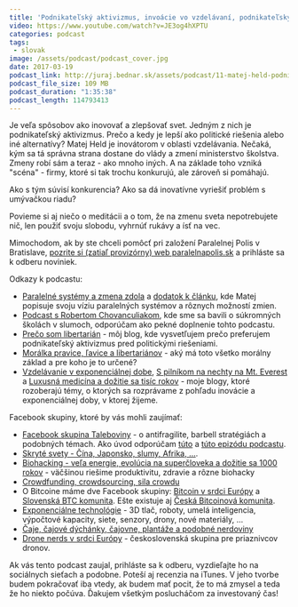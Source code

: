 ```yaml
---
title: 'Podnikateľský aktivizmus, invoácie vo vzdelávaní, podnikateľský surrealizmus, mindfulness a paralelná polis (Matej Held)'
video: https://www.youtube.com/watch?v=JE3og4hXPTU
categories: podcast
tags:
 - slovak
image: /assets/podcast/podcast_cover.jpg
date: 2017-03-19
podcast_link: http://juraj.bednar.sk/assets/podcast/11-matej-held-podnikatelsky-aktivizmus.mp3
podcast_file_size: 109 MB
podcast_duration: "1:35:38"
podcast_length: 114793413
---
```


Je veľa spôsobov ako inovovať a zlepšovať svet. Jedným z nich je
podnikateľský aktivizmus. Prečo a kedy je lepší ako politické riešenia alebo
iné alternatívy? Matej Held je inovátorom v oblasti vzdelávania. Nečaká,
kým sa tá správna strana dostane do vlády a zmení ministerstvo školstva.
Zmeny robí sám a teraz - ako mnoho iných. A na základe toho vzniká
"scéna" - firmy, ktoré si tak trochu konkurujú, ale zároveň si pomáhajú.

<!--more-->

Ako s tým súvisí konkurencia? Ako sa dá inovatívne vyriešiť problém s
umývačkou riadu?

Povieme si aj niečo o meditácii a o tom, že na zmenu sveta nepotrebujete
nič, len použiť svoju slobodu, vyhrnúť rukávy a ísť na vec.

Mimochodom, ak by ste chceli pomôcť pri založení Paralelnej Polis v
Bratislave, [pozrite si (zatiaľ provizórny) web paralelnapolis.sk](http://paralelnapolis.sk/) a prihláste sa k odberu noviniek.

Odkazy k podcastu:

 * [Paralelné systémy a zmena zdola](https://medium.com/@matejheld/paralelné-systémy-a-zmena-z-dola-1ac3ce469ce#.idc76djeb) a [dodatok k článku](https://medium.com/@matejheld/dodatok-k-článku-paralelné-systémy-a-zmena-z-dola-a2dc0436445c#.x2luy639m), kde Matej popisuje svoju víziu paralelných systémov a rôznych možností zmien.
 * [Podcast s Robertom Chovanculiakom](https://juraj.bednar.sk/podcast/2017/01/02/robert-chovanculiak-o-sharing-economy/), kde sme sa bavili o súkromných školách v slumoch, odporúčam ako pekné doplnenie tohto podcastu.
 * [Prečo som libertarián](https://juraj.bednar.sk/blog/2017/03/08/preco-som-libertarian/) - môj blog, kde vysvetľujem prečo preferujem podnikateľský aktivizmus pred politickými riešeniami.
 * [Morálka pravice, ľavice a libertariánov](https://juraj.bednar.sk/blog/2017/01/05/moralka/) - aký má toto všetko morálny základ a pre koho je to určené?
 * [Vzdelávanie v exponenciálnej dobe](https://juraj.bednar.sk/blog/2016/12/09/vzdelavanie/), [S pilníkom na nechty na Mt.  Everest](https://juraj.bednar.sk/blog/2016/11/24/podpora-startupov-a-elektrickych-aut/) a [Luxusná medicína a dožitie sa tisíc rokov](https://juraj.bednar.sk/blog/2016/11/15/luxusna-medicina-a-dozitie-sa-tisic-rokov/) - moje blogy, ktoré rozoberajú témy, o ktorých sa rozprávame z pohľadu inovácie a exponenciálnej doby, v ktorej žijeme.


Facebook skupiny, ktoré by vás mohli zaujímať:

 * [Facebook skupina Taleboviny](https://www.facebook.com/groups/1156112114478175/) - o antifragilite, barbell stratégiách a podobných témach. Ako úvod odporúčam [túto](https://juraj.bednar.sk/podcast/2017/01/27/antifragilita-a-decentralizacia/) a [túto epizódu podcastu](https://juraj.bednar.sk/podcast/2017/03/07/barbell-strategia-pre-investicie/).
 * [Skryté svety - Čína, Japonsko, slumy, Afrika, ...](https://www.facebook.com/groups/675275682642480/).
 * [Biohacking - veľa energie, evolúcia na superčloveka a dožitie sa 1000 rokov](https://www.facebook.com/groups/555837574564696/) - väčšinou riešime produktivitu, zdravie a rôzne biohacky
 * [Crowdfunding, crowdsourcing, sila crowdu](https://www.facebook.com/groups/217530805318863/)
 * O Bitcoine máme dve Facebook skupiny: [Bitcoin v srdci Európy](https://www.facebook.com/groups/455323634541502/) a [Slovenská BTC komunita](https://www.facebook.com/groups/1876810492565676/). Ešte existuje aj [Česká Bitcoinová komunita](https://www.facebook.com/groups/bitcoincz/).
 * [Exponenciálne technológie](https://www.facebook.com/groups/242658132854230) - 3D tlač, roboty, umelá inteligencia, výpočtové kapacity, siete, senzory, drony, nové materiály, ...
 * [Čaje, čajové dýchánky, čajovne, plantáže a podobné nerdoviny](https://www.facebook.com/groups/540470942788749/)
 * [Drone nerds v srdci Európy](https://www.facebook.com/groups/349203725281093/) - československá skupina pre priaznivcov dronov.

 
Ak vás tento podcast zaujal, prihláste sa k odberu, vyzdieľajte ho na sociálnych sieťach a podobne. Poteší aj recenzia na iTunes. V jeho tvorbe budem pokračovať iba vtedy, ak budem mať pocit, že to má zmysel a teda že ho niekto počúva. Ďakujem všetkým poslucháčom za investovaný čas!


